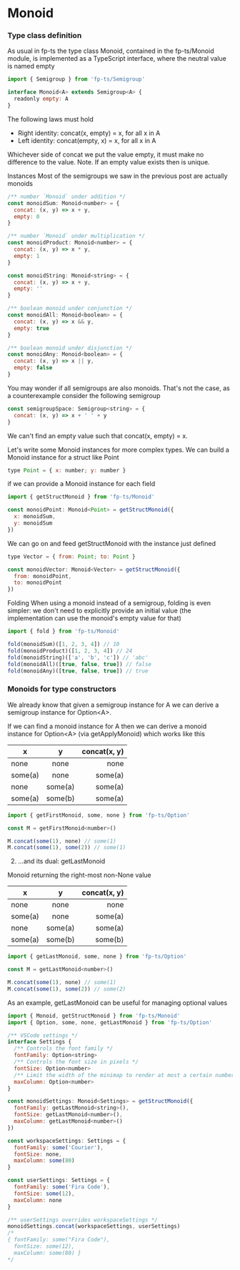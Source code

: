 # Monoid

### Type class definition

As usual in fp-ts the type class Monoid, contained in the fp-ts/Monoid module, is implemented as a TypeScript interface, where the neutral value is named empty

```js
import { Semigroup } from 'fp-ts/Semigroup'

interface Monoid<A> extends Semigroup<A> {
  readonly empty: A
}
```

The following laws must hold

* Right identity: concat(x, empty) = x, for all x in A
* Left identity: concat(empty, x) = x, for all x in A

Whichever side of concat we put the value empty, it must make no difference to the value.
Note. If an empty value exists then is unique.

Instances
Most of the semigroups we saw in the previous post are actually monoids

```js
/** number `Monoid` under addition */
const monoidSum: Monoid<number> = {
  concat: (x, y) => x + y,
  empty: 0
}

/** number `Monoid` under multiplication */
const monoidProduct: Monoid<number> = {
  concat: (x, y) => x * y,
  empty: 1
}

const monoidString: Monoid<string> = {
  concat: (x, y) => x + y,
  empty: ''
}

/** boolean monoid under conjunction */
const monoidAll: Monoid<boolean> = {
  concat: (x, y) => x && y,
  empty: true
}

/** boolean monoid under disjunction */
const monoidAny: Monoid<boolean> = {
  concat: (x, y) => x || y,
  empty: false
}
```

You may wonder if all semigroups are also monoids. That's not the case, as a counterexample consider the following semigroup

```js
const semigroupSpace: Semigroup<string> = {
  concat: (x, y) => x + ' ' + y
}
```

We can't find an empty value such that concat(x, empty) = x.

Let's write some Monoid instances for more complex types. We can build a Monoid instance for a struct like Point

```js
type Point = { x: number; y: number }
```

if we can provide a Monoid instance for each field

```js
import { getStructMonoid } from 'fp-ts/Monoid'

const monoidPoint: Monoid<Point> = getStructMonoid({
  x: monoidSum,
  y: monoidSum
})
```

We can go on and feed getStructMonoid with the instance just defined

```js
type Vector = { from: Point; to: Point }

const monoidVector: Monoid<Vector> = getStructMonoid({
  from: monoidPoint,
  to: monoidPoint
})
```

Folding
When using a monoid instead of a semigroup, folding is even simpler: we don't need to explicitly provide an initial value (the implementation can use the monoid's empty value for that)

```js
import { fold } from 'fp-ts/Monoid'

fold(monoidSum)([1, 2, 3, 4]) // 10
fold(monoidProduct)([1, 2, 3, 4]) // 24
fold(monoidString)(['a', 'b', 'c']) // 'abc'
fold(monoidAll)([true, false, true]) // false
fold(monoidAny)([true, false, true]) // true
```

### Monoids for type constructors

We already know that given a semigroup instance for A we can derive a semigroup instance for Option\<A>.

If we can find a monoid instance for A then we can derive a monoid instance for Option\<A> (via getApplyMonoid) which works like this

| x   |      y      |  concat(x, y) |
|----------|:-------------:|------:|
| none |  none | none |
| some(a) | none | some(a) |
| none | some(a) | some(a) |
| some(a) | some(b)  | some(a) |

```js
import { getFirstMonoid, some, none } from 'fp-ts/Option'

const M = getFirstMonoid<number>()

M.concat(some(1), none) // some(1)
M.concat(some(1), some(2)) // some(1)
```

2) ...and its dual: getLastMonoid

Monoid returning the right-most non-None value

| x   |      y      |  concat(x, y) |
|----------|:-------------:|------:|
| none |  none | none |
| some(a) | none | some(a) |
| none | some(a) | some(a) |
| some(a) | some(b)  | some(b)|

```js
import { getLastMonoid, some, none } from 'fp-ts/Option'

const M = getLastMonoid<number>()

M.concat(some(1), none) // some(1)
M.concat(some(1), some(2)) // some(2)
```

As an example, getLastMonoid can be useful for managing optional values

```js
import { Monoid, getStructMonoid } from 'fp-ts/Monoid'
import { Option, some, none, getLastMonoid } from 'fp-ts/Option'

/** VSCode settings */
interface Settings {
  /** Controls the font family */
  fontFamily: Option<string>
  /** Controls the font size in pixels */
  fontSize: Option<number>
  /** Limit the width of the minimap to render at most a certain number of columns. */
  maxColumn: Option<number>
}

const monoidSettings: Monoid<Settings> = getStructMonoid({
  fontFamily: getLastMonoid<string>(),
  fontSize: getLastMonoid<number>(),
  maxColumn: getLastMonoid<number>()
})

const workspaceSettings: Settings = {
  fontFamily: some('Courier'),
  fontSize: none,
  maxColumn: some(80)
}

const userSettings: Settings = {
  fontFamily: some('Fira Code'),
  fontSize: some(12),
  maxColumn: none
}

/** userSettings overrides workspaceSettings */
monoidSettings.concat(workspaceSettings, userSettings)
/*
{ fontFamily: some("Fira Code"),
  fontSize: some(12),
  maxColumn: some(80) }
*/
```
